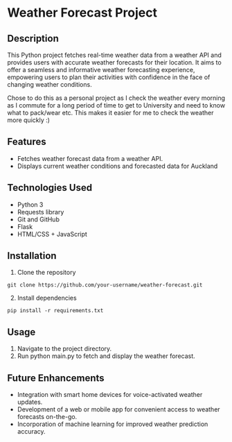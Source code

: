 # Weather Forecast Project

## Description
This Python project fetches real-time weather data from a weather API and provides users with accurate weather forecasts for their location. It aims to offer a seamless and informative weather forecasting experience, empowering users to plan their activities with confidence in the face of changing weather conditions. 

Chose to do this as a personal project as I check the weather every morning as I commute for a long period of time to get to University and need to know what to pack/wear etc. This makes it easier for me to check the weather more quickly :)

## Features
- Fetches weather forecast data from a weather API.
- Displays current weather conditions and forecasted data for Auckland

## Technologies Used
- Python 3
- Requests library
- Git and GitHub
- Flask
- HTML/CSS + JavaScript

## Installation
1. Clone the repository
```
git clone https://github.com/your-username/weather-forecast.git
```
2. Install dependencies
```
pip install -r requirements.txt
```

## Usage
1. Navigate to the project directory.
2. Run python main.py to fetch and display the weather forecast.

## Future Enhancements
- Integration with smart home devices for voice-activated weather updates.
- Development of a web or mobile app for convenient access to weather forecasts on-the-go.
- Incorporation of machine learning for improved weather prediction accuracy.
